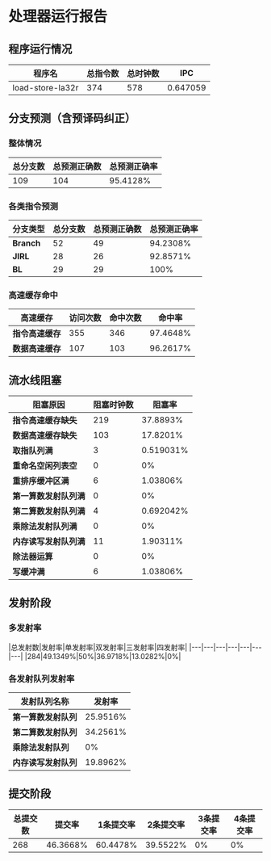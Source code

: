 # 处理器运行报告
## 程序运行情况
|程序名|总指令数|总时钟数|IPC|
|---|---|---|---|
|load-store-la32r|374|578|0.647059|

## 分支预测（含预译码纠正）
### 整体情况
|总分支数|总预测正确数|总预测正确率|
|---|---|---|
|109|104|95.4128%|

### 各类指令预测
|分支类型|总分支数|总预测正确数|总预测正确率|
|---|---|---|---|
|**Branch**| 52 | 49 | 94.2308%|
|**JIRL**| 28 | 26 | 92.8571%|
|**BL**| 29 | 29 | 100%|

### 高速缓存命中
|高速缓存|访问次数|命中次数|命中率|
|---|---|---|---|
|**指令高速缓存**| 355 | 346 | 97.4648%|
|**数据高速缓存**| 107 | 103 | 96.2617%|
## 流水线阻塞
|阻塞原因|阻塞时钟数|阻塞率|
|---|---|---|
|**指令高速缓存缺失**| 219 | 37.8893%|
|**数据高速缓存缺失**| 103 | 17.8201%|
|**取指队列满**| 3 | 0.519031%|
|**重命名空闲列表空**|0 | 0%|
|**重排序缓冲区满**|6 | 1.03806%|
|**第一算数发射队列满**|0 | 0%|
|**第二算数发射队列满**|4 | 0.692042%|
|**乘除法发射队列满**|0 | 0%|
|**内存读写发射队列满**|11 | 1.90311%|
|**除法器运算**|0 | 0%|
|**写缓冲满**|6 | 1.03806%|

## 发射阶段
### 多发射率
|总发射数|发射率|单发射率|双发射率|三发射率|四发射率|
|---|---|---|---|---|---|---|
|284|49.1349%|50%|36.9718%|13.0282%|0%|

### 各发射队列发射率
|发射队列名称|发射率|
|---|---|
|**第一算数发射队列**|25.9516%|
|**第二算数发射队列**|34.2561%|
|**乘除法发射队列**|0%|
|**内存读写发射队列**|19.8962%|

## 提交阶段
|总提交数|提交率|1条提交率|2条提交率|3条提交率|4条提交率|
|---|---|---|---|---|---|
|268|46.3668%|60.4478%|39.5522%|0%|0%|
